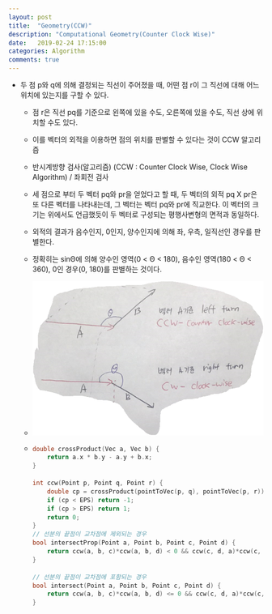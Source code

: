 ```yaml
---
layout: post
title:  "Geometry(CCW)"
description: "Computational Geometry(Counter Clock Wise)"
date:   2019-02-24 17:15:00
categories: Algorithm
comments: true
---
```

* 두 점 p와 q에 의해 결정되는 직선이 주어졌을 때, 어떤 점 r이 그 직선에 대해 어느 위치에 있는지를 구할 수 있다.

  * 점 r은 직선 pq를 기준으로 왼쪽에 있을 수도, 오른쪽에 있을 수도, 직선 상에 위치할 수도 있다.

  * 이를 벡터의 외적을 이용하면 점의 위치를 판별할 수 있다는 것이 CCW 알고리즘

  * 반시계방향 검사(알고리즘) (CCW : Counter Clock Wise, Clock Wise Algorithm) / 좌회전 검사

  * 세 점으로 부터 두 벡터 pq와 pr을 얻었다고 할 때, 두 벡터의 외적 pq X pr은 또 다른 벡터를 나타내는데, 그 벡터는 벡터 pq와 pr에 직교한다. 이 벡터의 크기는 위에서도 언급했듯이 두 벡터로 구성되는 평행사변형의 면적과 동일하다.

  * 외적의 결과가 음수인지, 0인지, 양수인지에 의해 좌, 우측, 일직선인 경우를 판별한다.

  * 정확히는 sinΘ에 의해 양수인 영역(0 < Θ < 180), 음수인 영역(180 < Θ < 360), 0인 경우(0, 180)를 판별하는 것이다.

  * ![CCW](../../assets/Algorithm/13.PNG)

  * ```c++
    double crossProduct(Vec a, Vec b) {
        return a.x * b.y - a.y + b.x;
    }
    
    int ccw(Point p, Point q, Point r) {
        double cp = crossProduct(pointToVec(p, q), pointToVec(p, r));
        if (cp < EPS) return -1;
        if (cp > EPS) return 1;
        return 0;
    }
    // 선분의 끝점이 교차점에 제외되는 경우
    bool intersectProp(Point a, Point b, Point c, Point d) {
    	return ccw(a, b, c)*ccw(a, b, d) < 0 && ccw(c, d, a)*ccw(c, d, b) < 0;
    }
    
    // 선분의 끝점이 교차점에 포함되는 경우
    bool intersect(Point a, Point b, Point c, Point d) {
    	return ccw(a, b, c)*ccw(a, b, d) <= 0 && ccw(c, d, a)*ccw(c, d, b) <= 0;
    }
    ```
